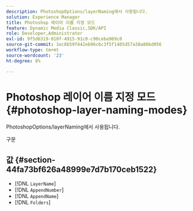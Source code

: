 ```yaml
---
description: PhotoshopOptions/layerNaming에서 사용됩니다.
solution: Experience Manager
title: Photoshop 레이어 이름 지정 모드
feature: Dynamic Media Classic,SDK/API
role: Developer,Administrator
exl-id: 9f5d6319-010f-4915-91c0-c90ceba969c0
source-git-commit: 1ec8b59f442eb96c6c3f5f1405d57a38a86bd056
workflow-type: tm+mt
source-wordcount: '23'
ht-degree: 8%

---
```


# Photoshop 레이어 이름 지정 모드{#photoshop-layer-naming-modes}

PhotoshopOptions/layerNaming에서 사용됩니다.

구문

## 값 {#section-44fa73bf626a48999e7d7b170ceb1522}

* [!DNL `LayerName`]
* [!DNL `AppendNumber`]
* [!DNL `AppendName`]
* [!DNL `Folders`]
